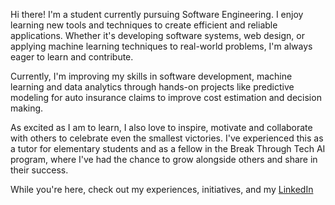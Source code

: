Hi there! I'm a student currently pursuing Software Engineering. I enjoy learning new tools and techniques to create efficient and reliable applications. Whether it's developing software systems, web design, or applying machine learning techniques to real-world problems, I'm always eager to learn and contribute.

Currently, I'm improving my skills in software development, machine learning and data analytics through hands-on projects like predictive modeling for auto insurance claims to improve cost estimation and decision making.

As excited as I am to learn, I also love to inspire, motivate and collaborate with others to celebrate even the smallest victories. I've experienced this as a tutor for elementary students and as a fellow in the Break Through Tech AI program, where I've had the chance to grow alongside others and share in their success. 

While you're here, check out my experiences, initiatives, and my [LinkedIn](https://www.linkedin.com/in/livia-mary-john/)
